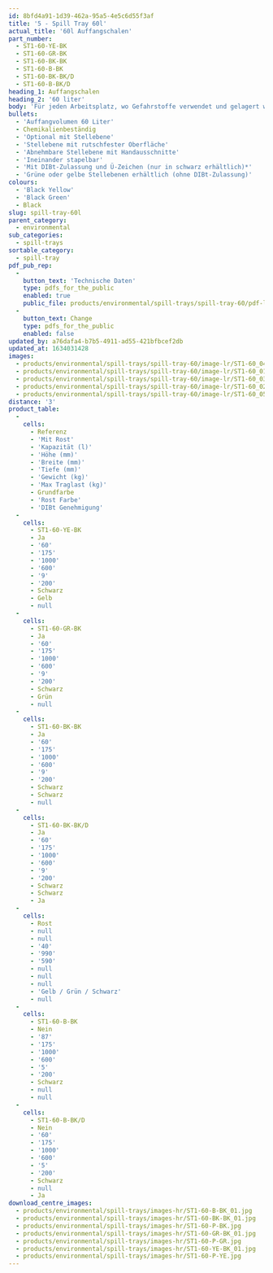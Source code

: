 ```yaml
---
id: 8bfd4a91-1d39-462a-95a5-4e5c6d55f3af
title: '5 - Spill Tray 60l'
actual_title: '60l Auffangschalen'
part_number:
  - ST1-60-YE-BK
  - ST1-60-GR-BK
  - ST1-60-BK-BK
  - ST1-60-B-BK
  - ST1-60-BK-BK/D
  - ST1-60-B-BK/D
heading_1: Auffangschalen
heading_2: '60 liter'
body: 'Für jeden Arbeitsplatz, wo Gefahrstoffe verwendet und gelagert werden müssen.'
bullets:
  - 'Auffangvolumen 60 Liter'
  - Chemikalienbeständig
  - 'Optional mit Stellebene'
  - 'Stellebene mit rutschfester Oberfläche'
  - 'Abnehmbare Stellebene mit Handausschnitte'
  - 'Ineinander stapelbar'
  - 'Mit DIBt-Zulassung und Ü-Zeichen (nur in schwarz erhältlich)*'
  - 'Grüne oder gelbe Stellebenen erhältlich (ohne DIBt-Zulassung)'
colours:
  - 'Black Yellow'
  - 'Black Green'
  - Black
slug: spill-tray-60l
parent_category:
  - environmental
sub_categories:
  - spill-trays
sortable_category:
  - spill-tray
pdf_pub_rep:
  -
    button_text: 'Technische Daten'
    type: pdfs_for_the_public
    enabled: true
    public_file: products/environmental/spill-trays/spill-tray-60/pdf-lr/EV-Spill-Tray-(60L)-TD_DE.pdf
  -
    button_text: Change
    type: pdfs_for_the_public
    enabled: false
updated_by: a76dafa4-b7b5-4911-ad55-421bfbcef2db
updated_at: 1634031428
images:
  - products/environmental/spill-trays/spill-tray-60/image-lr/ST1-60_04.jpg
  - products/environmental/spill-trays/spill-tray-60/image-lr/ST1-60_01.jpg
  - products/environmental/spill-trays/spill-tray-60/image-lr/ST1-60_03.jpg
  - products/environmental/spill-trays/spill-tray-60/image-lr/ST1-60_02.jpg
  - products/environmental/spill-trays/spill-tray-60/image-lr/ST1-60_05.jpg
distance: '3'
product_table:
  -
    cells:
      - Referenz
      - 'Mit Rost'
      - 'Kapazität (l)'
      - 'Höhe (mm)'
      - 'Breite (mm)'
      - 'Tiefe (mm)'
      - 'Gewicht (kg)'
      - 'Max Traglast (kg)'
      - Grundfarbe
      - 'Rost Farbe'
      - 'DIBt Genehmigung'
  -
    cells:
      - ST1-60-YE-BK
      - Ja
      - '60'
      - '175'
      - '1000'
      - '600'
      - '9'
      - '200'
      - Schwarz
      - Gelb
      - null
  -
    cells:
      - ST1-60-GR-BK
      - Ja
      - '60'
      - '175'
      - '1000'
      - '600'
      - '9'
      - '200'
      - Schwarz
      - Grün
      - null
  -
    cells:
      - ST1-60-BK-BK
      - Ja
      - '60'
      - '175'
      - '1000'
      - '600'
      - '9'
      - '200'
      - Schwarz
      - Schwarz
      - null
  -
    cells:
      - ST1-60-BK-BK/D
      - Ja
      - '60'
      - '175'
      - '1000'
      - '600'
      - '9'
      - '200'
      - Schwarz
      - Schwarz
      - Ja
  -
    cells:
      - Rost
      - null
      - null
      - '40'
      - '990'
      - '590'
      - null
      - null
      - null
      - 'Gelb / Grün / Schwarz'
      - null
  -
    cells:
      - ST1-60-B-BK
      - Nein
      - '87'
      - '175'
      - '1000'
      - '600'
      - '5'
      - '200'
      - Schwarz
      - null
      - null
  -
    cells:
      - ST1-60-B-BK/D
      - Nein
      - '60'
      - '175'
      - '1000'
      - '600'
      - '5'
      - '200'
      - Schwarz
      - null
      - Ja
download_centre_images:
  - products/environmental/spill-trays/images-hr/ST1-60-B-BK_01.jpg
  - products/environmental/spill-trays/images-hr/ST1-60-BK-BK_01.jpg
  - products/environmental/spill-trays/images-hr/ST1-60-P-BK.jpg
  - products/environmental/spill-trays/images-hr/ST1-60-GR-BK_01.jpg
  - products/environmental/spill-trays/images-hr/ST1-60-P-GR.jpg
  - products/environmental/spill-trays/images-hr/ST1-60-YE-BK_01.jpg
  - products/environmental/spill-trays/images-hr/ST1-60-P-YE.jpg
---
```

